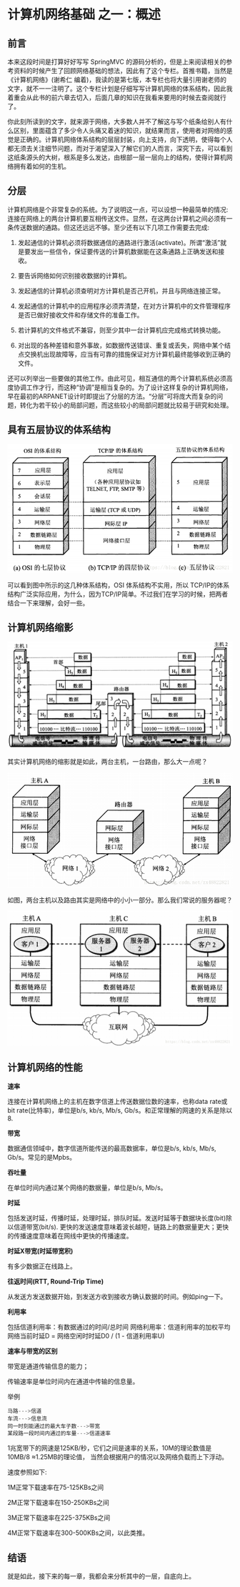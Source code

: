 # 计算机网络基础 之一：概述

## 前言

本来这段时间是打算好好写写 SpringMVC 的源码分析的，但是上来阅读相关的参考资料的时候产生了回顾网络基础的想法，因此有了这个专栏。首推书籍，当然是《计算机网络》(谢希仁 编着)，我读的是第七版，本专栏也将大量引用谢老师的文字，就不一一注明了。这个专栏计划是仔细写写计算机网络的体系结构，因此我着重会从此书的前六章去切入，后面几章的知识在我看来要用的时候去查阅就行了。

你此刻所读到的文字，就来源于网络，大多数人并不了解这与写个纸条给别人有什么区别，里面蕴含了多少令人头痛又着迷的知识，就结果而言，使用者对网络的感觉是正确的。计算机网络体系结构的层层封装，向上支持，向下透明，使得每个人都无须去关注细节问题，而对于渴望深入了解它们的人而言，深究下去，可以看到这纸条源头的大树，根系是多么发达，由根部一层一层向上的结构，使得计算机网络拥有着如何的生机。

## 分层

计算机网络是个非常复杂的系统。为了说明这一点，可以设想一种最简单的情况:连接在网络上的两台计算机要互相传送文件。显然，在这两台计算机之间必须有一条传送数据的通路。但这还远远不够。至少还有以下几项工作需要去完成:

1. 发起通信的计算机必须将数据通信的通路进行激活(activate)。所谓“激活”就是要发出一些信令，保证要传送的计算机数据能在这条通路上正确发送和接收。

2. 要告诉网络如何识别接收数据的计算机。

3. 发起通信的计算机必须查明对方计算机是否己开机，并且与网络连接正常。

4. 发起通信的计算机中的应用程序必须弄清楚，在对方计算机中的文件管理程序是否已做好接收文件和存储文件的准备工作。

5. 若计算机的文件格式不兼容，则至少其中一台计算机应完成格式转换功能。

6. 对出现的各种差错和意外事故，如数据传送错误、重复或丢失，网络中某个结点交换机出现故障等，应当有可靠的措施保证对方计算机最终能够收到正确的文件。

还可以列举出一些要做的其他工作。由此可见，相互通信的两个计算机系统必须高度协调工作才行，而这种“协调”是相当复杂的。为了设计这样复杂的计算机网络，早在最初的ARPANET设计时即提出了分层的方法。“分层”可将庞大而复杂的问题，转化为若干较小的局部问题，而这些较小的局部问题就比较易于研究和处理。

## 具有五层协议的体系结构

![这里写图片描述](assets/20180725171628901.png)

可以看到图中所示的这几种体系结构，OSI 体系结构不实用，所以 TCP/IP的体系结构广泛实际应用，为什么，因为TCP/IP简单。不过我们在学习的时候，把两者结合一下来理解，会好一些。

## 计算机网络缩影

![这里写图片描述](assets/20180725171657232.png)

其实计算机网络的缩影就是如此，两台主机，一台路由，那么大一点呢？

![这里写图片描述](assets/20180725171754644.png)

如图，两台主机以及路由其实是网络中的小小一部分。那么我们常说的服务器呢？

![这里写图片描述](assets/20180725171805506.png) 

## 计算机网络的性能

**速率**

连接在计算机网络上的主机在数字信道上传送数据位数的速率，也称data rate或bit rate(比特率)，单位是b/s, kb/s, Mb/s, Gb/s。和正常理解的网速的关系是除以8.

**带宽**

数据通信领域中，数字信道所能传送的最高数据率，单位是b/s, kb/s, Mb/s, Gb/s。常见的是Mpbs。

**吞吐量**

在单位时间内通过某个网络的数据量，单位是b/s, Mb/s。

**时延**

包括发送时延，传播时延，处理时延，排队时延。发送时延等于数据块长度(bit)除以信道带宽(bit/s). 更快的发送速度意味着波长越短，链路上的数据量更大；更快的传播速度意味着在网线中更快的传播速度。

**时延X带宽(时延带宽积)**

有多少数据正在线路上。

**往返时间(RTT, Round-Trip Time)**

从发送方发送数据开始，到发送方收到接收方确认数据的时间。例如ping一下。

**利用率**

包括信道利用率：有数据通过的时间/总时间
网络利用率：信道利用率的加权平均
网络当前时延D = 网络空闲时时延D0 / (1 - 信道利用率U)

**速率与带宽的区别**

带宽是通道传输信息的能力；

传输速率是单位时间内在通道中传输的信息量。

举例

```java
马路--->信道
车流--->信息流
同一时刻能通过的最大车子数--->带宽
某段路一段时间内通过的车量--->信道速率
```

1兆宽带下的网速是125KB/秒，它们之间是速率的关系，10M的理论数值是10MB/8 ≈1.25MB的理论值， 当然会根据用户的情况以及网络负载而上下浮动。

速度参照如下:

1M正常下载速率在75-125KBs之间

2M正常下载速率在150-250KBs之间

3M正常下载速率在225-375KBs之间

4M正常下载速率在300-500KBs之间，以此类推。



## 结语

就是如此，接下来的每一章，我都会来分析其中的一层，自底向上。
